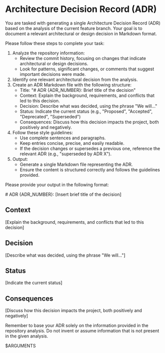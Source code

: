 # Architecture Decision Record (ADR)

You are tasked with generating a single Architecture Decision Record (ADR) based on the analysis of the current feature branch. Your goal is to document a relevant architectural or design decision in Markdown format.

Please follow these steps to complete your task:

1. Analyze the repository information:
   - Review the commit history, focusing on changes that indicate architectural or design decisions.
   - Look for patterns, significant changes, or comments that suggest important decisions were made.
2. Identify one relevant architectural decision from the analysis.
3. Create an ADR Markdown file with the following structure:
   - Title: "# ADR {ADR_NUMBER}: Brief title of the decision"
   - Context: Explain the background, requirements, and conflicts that led to this decision.
   - Decision: Describe what was decided, using the phrase "We will..."
   - Status: Indicate the current status (e.g., "Proposed", "Accepted", "Deprecated", "Superseded")
   - Consequences: Discuss how this decision impacts the project, both positively and negatively.
4. Follow these style guidelines:
   - Use complete sentences and paragraphs.
   - Keep entries concise, precise, and easily readable.
   - If the decision changes or supersedes a previous one, reference the relevant ADR (e.g., "superseded by ADR X").
5. Output:
   - Generate a single Markdown file representing the ADR.
   - Ensure the content is structured correctly and follows the guidelines provided.

Please provide your output in the following format:

<adr>
# ADR {ADR_NUMBER}: [Insert brief title of the decision]

## Context

[Explain the background, requirements, and conflicts that led to this decision]

## Decision

[Describe what was decided, using the phrase "We will..."]

## Status

[Indicate the current status]

## Consequences

[Discuss how this decision impacts the project, both positively and negatively]
</adr>

Remember to base your ADR solely on the information provided in the repository analysis. Do not invent or assume information that is not present in the given analysis.

$ARGUMENTS
